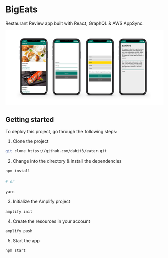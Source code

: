 # BigEats

Restaurant Review app built with React, GraphQL & AWS AppSync.

![](phones.png)

## Getting started

To deploy this project, go through the following steps:

1. Clone the project

```sh
git clone https://github.com/dabit3/eater.git
```

2. Change into the directory & install the dependencies

```sh
npm install

# or

yarn
```

3. Initialize the Amplify project

```sh
amplify init
```

4. Create the resources in your account

```sh
amplify push
```

5. Start the app

```sh
npm start
```